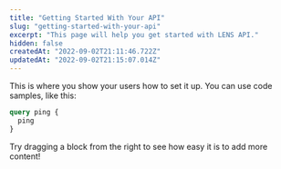 ```yaml
---
title: "Getting Started With Your API"
slug: "getting-started-with-your-api"
excerpt: "This page will help you get started with LENS API."
hidden: false
createdAt: "2022-09-02T21:11:46.722Z"
updatedAt: "2022-09-02T21:15:07.014Z"
---
```


This is where you show your users how to set it up. You can use code samples, like this:

```graphql gr
query ping {
  ping
}
```

Try dragging a block from the right to see how easy it is to add more content!
